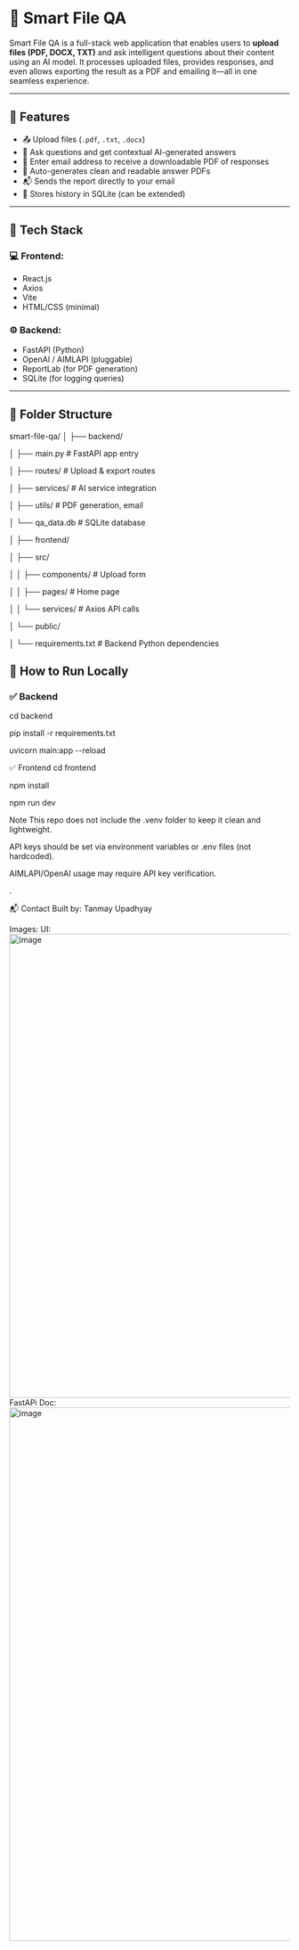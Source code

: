 # 🧠 Smart File QA

Smart File QA is a full-stack web application that enables users to **upload files (PDF, DOCX, TXT)** and ask intelligent questions about their content using an AI model. It processes uploaded files, provides responses, and even allows exporting the result as a PDF and emailing it—all in one seamless experience.

---

## 🚀 Features

- 📤 Upload files (`.pdf`, `.txt`, `.docx`)
- 🤖 Ask questions and get contextual AI-generated answers
- 📩 Enter email address to receive a downloadable PDF of responses
- 🧾 Auto-generates clean and readable answer PDFs
- 📬 Sends the report directly to your email
- 💾 Stores history in SQLite (can be extended)

---

## 🧱 Tech Stack

### 💻 Frontend:
- React.js
- Axios
- Vite
- HTML/CSS (minimal)

### ⚙️ Backend:
- FastAPI (Python)
- OpenAI / AIMLAPI (pluggable)
- ReportLab (for PDF generation)
- SQLite (for logging queries)

---

## 📁 Folder Structure

smart-file-qa/
│
├── backend/

│ ├── main.py # FastAPI app entry

│ ├── routes/ # Upload & export routes

│ ├── services/ # AI service integration

│ ├── utils/ # PDF generation, email

│ └── qa_data.db # SQLite database

│
├── frontend/

│ ├── src/

│ │ ├── components/ # Upload form

│ │ ├── pages/ # Home page

│ │ └── services/ # Axios API calls

│ └── public/

│
└── requirements.txt # Backend Python dependencies
## 🧪 How to Run Locally

### ✅ Backend

cd backend

pip install -r requirements.txt

uvicorn main:app --reload


✅ Frontend
cd frontend

npm install

npm run dev


Note
This repo does not include the .venv folder to keep it clean and lightweight.

API keys should be set via environment variables or .env files (not hardcoded).

AIMLAPI/OpenAI usage may require API key verification.

.

📬 Contact
Built by: Tanmay Upadhyay

Images:
UI:
<img width="1919" height="833" alt="image" src="https://github.com/user-attachments/assets/c7ab28f0-8bbd-4672-903c-4fb3bb03f417" />
FastAPi Doc:
<img width="1919" height="958" alt="image" src="https://github.com/user-attachments/assets/ff437939-38eb-464e-9a20-bfdfe670d3f3" />






